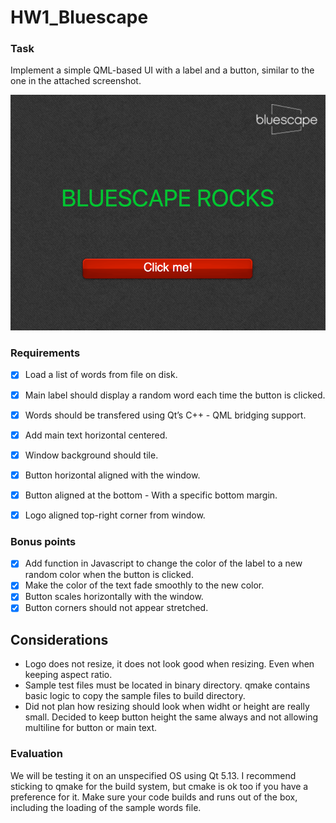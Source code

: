 # HW1_Bluescape

### Task

Implement a simple QML-based UI with a label and a button, similar to the one in the attached screenshot.

![Expected Result](https://github.com/pauligb/HW1_Bluescape/blob/master/expected.png)

### Requirements

- [x] Load a list of words from file on disk.
- [x] Main label should display a random word each time the button is clicked.
- [x] Words should be transfered using Qt’s C++ - QML bridging support.
- [x] Add main text horizontal centered.
- [x] Window background should tile.
- [x] Button horizontal aligned with the window.
- [x] Button aligned at the bottom - With a specific bottom margin.
- [x] Logo aligned top-right corner from window.


### Bonus points

- [x] Add function in Javascript to change the color of the label to a new random color when the button is clicked.
- [x] Make the color of the text fade smoothly to the new color.
- [x] Button scales horizontally with the window.
- [x] Button corners should not appear stretched.

## Considerations

- Logo does not resize, it does not look good when resizing. Even when
  keeping aspect ratio.
- Sample test files must be located in binary directory. qmake contains
  basic logic to copy the sample files to build directory.
- Did not plan how resizing should look when widht or height are really small.
  Decided to keep button height the same always and not allowing multiline for button or main text.

### Evaluation

We will be testing it on an unspecified OS using Qt 5.13.
I recommend sticking to qmake for the build system, but cmake is ok too if you have a preference for it.
Make sure your code builds and runs out of the box, including the loading of the sample words file.